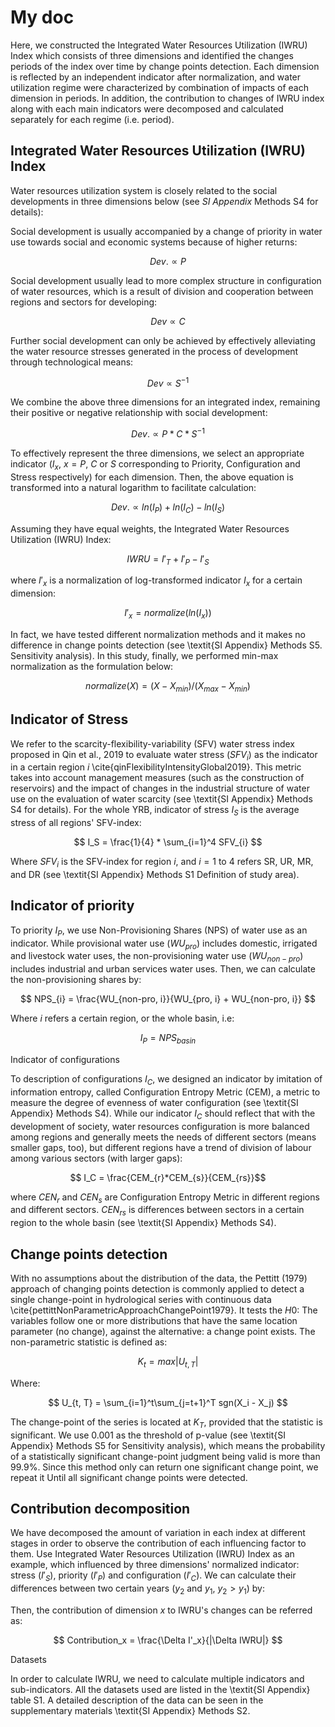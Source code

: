 # My doc

Here, we constructed the Integrated Water Resources Utilization (IWRU) Index which consists of three dimensions and identified the changes periods of the index over time by change points detection. Each dimension is reflected by an independent indicator after normalization, and water utilization regime were characterized by combination of impacts of each dimension in periods. In addition, the contribution to changes of IWRU index along with each main indicators were decomposed and calculated separately for each regime (i.e. period). 

## Integrated Water Resources Utilization (IWRU) Index

Water resources utilization system is closely related to the social developments in three dimensions below (see *SI Appendix* Methods S4 for details):

Social development is usually accompanied by a change of priority in water use towards social and economic systems because of higher returns:

$$ Dev. \propto P $$

Social development usually lead to more complex structure in configuration of water resources, which is a result of division and cooperation between regions and sectors for developing:

$$ Dev \propto C $$

Further social development can only be achieved by effectively alleviating the water resource stresses generated in the process of development through technological means:

$$ Dev \propto S^{-1} $$


We combine the above three dimensions for an integrated index, remaining their positive or negative relationship with social development: 

$$ Dev. \propto P*C*S^{-1} $$

To effectively represent the three dimensions, we select an appropriate indicator ($I_x$, $x=P$, $C$ or $S$ corresponding to Priority, Configuration and Stress respectively) for each dimension. Then, the above equation is transformed into a natural logarithm to facilitate calculation:

$$ Dev. \propto ln(I_P) + ln(I_C) - ln(I_S) $$

Assuming they have equal weights, the Integrated Water Resources Utilization (IWRU) Index:

$$ IWRU = I'_T + I'_P - I'_S $$

where $I'_x$ is a normalization of log-transformed indicator $I_x$ for a certain dimension:

$$ I'_x = normalize(ln(I_x)) $$

In fact, we have tested different normalization methods and it makes no difference in change points detection (see \textit{SI Appendix} Methods S5. Sensitivity analysis). In this study, finally, we performed min-max normalization as the formulation below:

$$ normalize(X) = (X - X_{min}) / (X_{max} - X_{min}) $$

## Indicator of Stress

We refer to the scarcity-flexibility-variability (SFV) water stress index proposed in Qin et al., 2019 to evaluate water stress ($SFV_i$) as the indicator in a certain region $i$ \cite{qinFlexibilityIntensityGlobal2019}. This metric takes into account management measures (such as the construction of reservoirs) and the impact of changes in the industrial structure of water use on the evaluation of water scarcity (see \textit{SI Appendix} Methods S4 for details). For the whole YRB, indicator of stress $I_S$ is the average stress of all regions' SFV-index: 

$$ I_S = \frac{1}{4} * \sum_{i=1}^4 SFV_{i} $$

Where $SFV_i$ is the SFV-index for region $i$, and $i=1$ to $4$ refers SR, UR, MR, and DR (see \textit{SI Appendix} Methods S1 Definition of study area).

## Indicator of priority

To priority $I_P$, we use Non-Provisioning Shares (NPS) of water use as an indicator. While provisional water use ($WU_{pro}$) includes domestic, irrigated and livestock water uses, the non-provisioning water use ($WU_{non-pro}$) includes industrial and urban services water uses. Then, we can calculate the non-provisioning shares by:

$$ NPS_{i} = \frac{WU_{non-pro, i}}{WU_{pro, i} + WU_{non-pro, i}} $$

Where $i$ refers a certain region, or the whole basin, i.e:

$$ I_P = NPS_{basin} $$

Indicator of configurations

To description of configurations $I_C$, we designed an indicator by imitation of information entropy, called Configuration Entropy Metric (CEM), a metric to measure the degree of evenness of water configuration (see \textit{SI Appendix} Methods S4).
While our indicator $I_C$ should reflect that with the development of society, water resources configuration is more balanced among regions and generally meets the needs of different sectors (means smaller gaps, too), but different regions have a trend of division of labour among various sectors (with larger gaps):

$$ I_C = \frac{CEM_{r}*CEM_{s}}{CEM_{rs}}$$

where $CEN_{r}$ and $CEN_{s}$ are Configuration Entropy Metric in different regions and different sectors. $CEN_{rs}$ is differences between sectors in a certain region to the whole basin (see \textit{SI Appendix} Methods S4). 

## Change points detection

With no assumptions about the distribution of the data, the Pettitt (1979) approach of changing points detection is commonly applied to detect a single change-point in hydrological series with continuous data \cite{pettittNonParametricApproachChangePoint1979}. It tests the $H0$: The variables follow one or more distributions that have the same location parameter (no change), against the alternative: a change point exists. The non-parametric statistic is defined as:

$$ K_t = max|U_{t, T}|$$

Where:

$$ U_{t, T} = \sum_{i=1}^t\sum_{j=t+1}^T sgn(X_i - X_j) $$

The change-point of the series is located at $K_T$, provided that the statistic is significant. We use 0.001 as the threshold  of p-value (see \textit{SI Appendix} Methods S5 for Sensitivity analysis), which means the probability of a statistically significant change-point judgment being valid is more than $99.9\%$. Since this method only can return one significant change point, we repeat it Until all significant change points were detected.

## Contribution decomposition

We have decomposed the amount of variation in each index at different stages in order to observe the contribution of each influencing factor to them. Use Integrated Water Resources Utilization (IWRU) Index as an example, which influenced by three dimensions' normalized indicator: stress ($I'_S$), priority ($I'_P$) and configuration ($I'_C$). We can calculate their differences between two certain years ($y_2$ and $y_1$, $y_2 > y_1$) by:


Then, the contribution of dimension $x$ to IWRU's changes can be referred as:

$$ Contribution_x = \frac{\Delta I'_x}{|\Delta IWRU|} $$

Datasets

In order to calculate IWRU, we need to calculate multiple indicators and sub-indicators. All the datasets used are listed in the \textit{SI Appendix} table S1. A detailed description of the data can be seen in the supplementary materials \textit{SI Appendix} Methods S2.